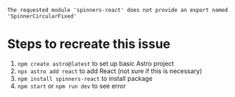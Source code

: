```
The requested module 'spinners-react' does not provide an export named 'SpinnerCircularFixed'
```

# Steps to recreate this issue

1. `npm create astro@latest` to set up basic Astro project
2. `npx astro add react` to add React (not sure if this is necessary)
3. `npm install spinners-react` to install package
4. `npm start` or `npm run dev` to see error
